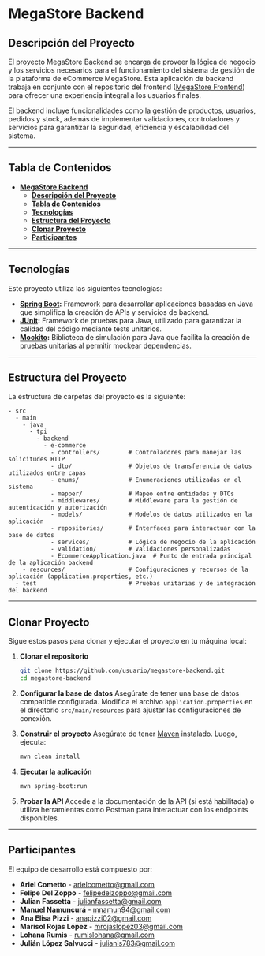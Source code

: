 # **MegaStore Backend**

## **Descripción del Proyecto**
El proyecto MegaStore Backend se encarga de proveer la lógica de negocio y los servicios necesarios para el funcionamiento del sistema de gestión de la plataforma de eCommerce MegaStore. Esta aplicación de backend trabaja en conjunto con el repositorio del frontend ([MegaStore Frontend](https://github.com/Grupo-9-Anita/e-commerce-tpi-frontend/tree/main)) para ofrecer una experiencia integral a los usuarios finales.

El backend incluye funcionalidades como la gestión de productos, usuarios, pedidos y stock, además de implementar validaciones, controladores y servicios para garantizar la seguridad, eficiencia y escalabilidad del sistema.

---

## **Tabla de Contenidos**
- [**MegaStore Backend**](#megastore-backend)
  - [**Descripción del Proyecto**](#descripción-del-proyecto)
  - [**Tabla de Contenidos**](#tabla-de-contenidos)
  - [**Tecnologías**](#tecnologías)
  - [**Estructura del Proyecto**](#estructura-del-proyecto)
  - [**Clonar Proyecto**](#clonar-proyecto)
  - [**Participantes**](#participantes)

---

## **Tecnologías**

Este proyecto utiliza las siguientes tecnologías:

- **[Spring Boot](https://spring.io/projects/spring-boot):** Framework para desarrollar aplicaciones basadas en Java que simplifica la creación de APIs y servicios de backend.
- **[JUnit](https://junit.org/junit5/):** Framework de pruebas para Java, utilizado para garantizar la calidad del código mediante tests unitarios.
- **[Mockito](https://site.mockito.org/):** Biblioteca de simulación para Java que facilita la creación de pruebas unitarias al permitir mockear dependencias.

---

## **Estructura del Proyecto**

La estructura de carpetas del proyecto es la siguiente:

```plaintext
- src
  - main
    - java
      - tpi
        - backend
          - e-commerce
            - controllers/        # Controladores para manejar las solicitudes HTTP
            - dto/                # Objetos de transferencia de datos utilizados entre capas
            - enums/              # Enumeraciones utilizadas en el sistema
            - mapper/             # Mapeo entre entidades y DTOs
            - middlewares/        # Middleware para la gestión de autenticación y autorización
            - models/             # Modelos de datos utilizados en la aplicación
            - repositories/       # Interfaces para interactuar con la base de datos
            - services/           # Lógica de negocio de la aplicación
            - validation/         # Validaciones personalizadas
            - EcommerceApplication.java  # Punto de entrada principal de la aplicación backend
    - resources/                  # Configuraciones y recursos de la aplicación (application.properties, etc.)
  - test                          # Pruebas unitarias y de integración del backend
```

---

## **Clonar Proyecto**

Sigue estos pasos para clonar y ejecutar el proyecto en tu máquina local:

1. **Clonar el repositorio**
   ```bash
   git clone https://github.com/usuario/megastore-backend.git
   cd megastore-backend
   ```

2. **Configurar la base de datos**
   Asegúrate de tener una base de datos compatible configurada. Modifica el archivo `application.properties` en el directorio `src/main/resources` para ajustar las configuraciones de conexión.

3. **Construir el proyecto**
   Asegúrate de tener [Maven](https://maven.apache.org/) instalado. Luego, ejecuta:
   ```bash
   mvn clean install
   ```

4. **Ejecutar la aplicación**
   ```bash
   mvn spring-boot:run
   ```

5. **Probar la API**
   Accede a la documentación de la API (si está habilitada) o utiliza herramientas como Postman para interactuar con los endpoints disponibles.

---

## **Participantes**

El equipo de desarrollo está compuesto por:

- **Ariel Cometto** - [arielcometto@gmail.com](mailto:arielcometto@gmail.com)
- **Felipe Del Zoppo** - [felipedelzoppo@gmail.com](mailto:felipedelzoppo@gmail.com)
- **Julian Fassetta** - [julianfassetta@gmail.com](mailto:julianfassetta@gmail.com)
- **Manuel Namuncurá** - [mnamun94@gmail.com](mailto:mnamun94@gmail.com)
- **Ana Elisa Pizzi** - [anapizzi02@gmail.com](mailto:anapizzi02@gmail.com)
- **Marisol Rojas López** - [mrojaslopez03@gmail.com](mailto:mrojaslopez03@gmail.com)
- **Lohana Rumis** - [rumislohana@gmail.com](mailto:rumislohana@gmail.com)
- **Julián López Salvucci** - [julianls783@gmail.com](mailto:julianls783@gmail.com)
